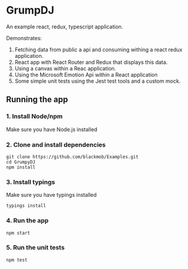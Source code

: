 # GrumpDJ

An example react, redux, typescript application.

Demonstrates:

1. Fetching data from public a api and consuming withing a react redux application.
2. React app with React Router and Redux that displays this data.
3. Using a canvas within a Reac application.
3. Using the Microsoft Emotion Api within a React application
4. Some simple unit tests using the Jest test tools and a custom mock. 

## Running the app

### 1. Install Node/npm

Make sure you have Node.js installed

### 2. Clone and install dependencies

```
git clone https://github.com/blackmob/Examples.git
cd GrumpyDJ
npm install
```
### 3. Install typings

Make sure you have typings installed

```
typings install
```

### 4. Run the app

```
npm start
```

### 5. Run the unit tests

``` 
npm test
```

